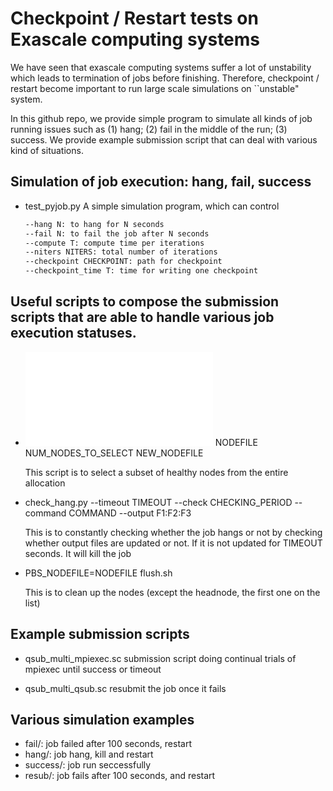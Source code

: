 # Checkpoint / Restart tests on Exascale computing systems

We have seen that exascale computing systems suffer a lot of unstability which leads to termination of jobs before finishing. Therefore, checkpoint / restart become important to run large scale simulations on ``unstable" system. 

In this github repo, we provide simple program to simulate all kinds of job running issues such as (1) hang; (2) fail in the middle of the run; (3) success. We provide example submission script that can deal with various kind of situations. 

## Simulation of job execution: hang, fail, success
- test_pyjob.py 
  A simple simulation program, which can control
  ```bash
  --hang N: to hang for N seconds
  --fail N: to fail the job after N seconds
  --compute T: compute time per iterations
  --niters NITERS: total number of iterations
  --checkpoint CHECKPOINT: path for checkpoint
  --checkpoint_time T: time for writing one checkpoint
  ```
## Useful scripts to compose the submission scripts that are able to handle various job execution statuses. 

- ![get_healthy_nodes.sh](./get_healthy_nodes.sh) NODEFILE NUM_NODES_TO_SELECT NEW_NODEFILE
  
  This script is to select a subset of healthy nodes from the entire allocation

- check_hang.py --timeout TIMEOUT --check CHECKING_PERIOD --command COMMAND --output F1:F2:F3

  This is to constantly checking whether the job hangs or not by checking whether output files are updated or not. If it is not updated for TIMEOUT seconds. It will kill the job

- PBS_NODEFILE=NODEFILE flush.sh 

  This is to clean up the nodes (except the headnode, the first one on the list)


## Example submission scripts
- qsub_multi_mpiexec.sc
  submission script doing continual trials of mpiexec until success or timeout

- qsub_multi_qsub.sc
  resubmit the job once it fails
  
## Various simulation examples
- fail/: job failed after 100 seconds, restart
- hang/: job hang, kill and restart
- success/: job run seccessfully
- resub/: job fails after 100 seconds, and restart
